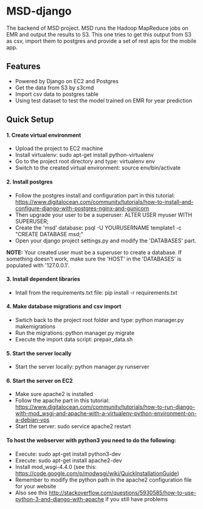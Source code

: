 MSD-django
==========
The backend of MSD project. MSD runs the Hadoop MapReduce jobs on EMR and output the results to S3. This one tries to get this output from S3 as csv, import them to postgres and provide a set of rest apis for the mobile app.

## Features
 * Powered by Django on EC2 and Postgres
 * Get the data from S3 by s3cmd
 * Import csv data to postgres table
 * Using test dataset to test the model trained on EMR for year prediction

## Quick Setup

#### 1. Create virtual environment

 * Upload the project to EC2 machine
 * Install virtualenv: sudo apt-get install python-virtualenv
 * Go to the project root directory and type: virtualenv env
 * Switch to the created virtual environment: source env/bin/activate

#### 2. Install postgres

 * Follow the postgres install and configuration part in this tutorial: https://www.digitalocean.com/community/tutorials/how-to-install-and-configure-django-with-postgres-nginx-and-gunicorn
 * Then upgrade your user to be a superuser: ALTER USER myuser WITH SUPERUSER;
 * Create the 'msd' database: psql -U YOURUSERNAME template1 -c "CREATE DATABASE msd;"
 * Open your django project settings.py and modify the 'DATABASES' part.

 **NOTE:** Your created user must be a superuser to create a database. If something doesn't work, make sure the 'HOST' in the 'DATABASES' is populated with '127.0.0.1'.

#### 3. Install dependent libraries

 * Intall from the requirements.txt file: pip install -r requirements.txt

#### 4. Make database migrations and csv import
 * Swtich back to the project root folder and type: python manager.py makemigrations
 * Run the migrations: python manager.py migrate
 * Execute the import data script: prepair_data.sh

#### 5. Start the server locally
 * Start the server locally: python manager.py runserver
 
#### 6. Start the server on EC2
 * Make sure apache2 is installed
 * Follow the apache part in this tutorial: https://www.digitalocean.com/community/tutorials/how-to-run-django-with-mod_wsgi-and-apache-with-a-virtualenv-python-environment-on-a-debian-vps
 * Start the server: sudo service apache2 restart

#### To host the webserver with python3 you need to do the following:
 * Execute: sudo apt-get install python3-dev
 * Execute: sudo apt-get install apache2-dev
 * Install mod_wsgi-4.4.0 (see this: https://code.google.com/p/modwsgi/wiki/QuickInstallationGuide)
 * Remember to modify the python path in the apache2 configuration file for your website
 * Also see this http://stackoverflow.com/questions/5930585/how-to-use-python-3-and-django-with-apache if you still have problems
